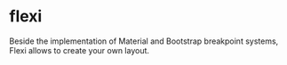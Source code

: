 # flexi
Beside the implementation of Material and Bootstrap breakpoint systems, Flexi allows to create your own layout.
